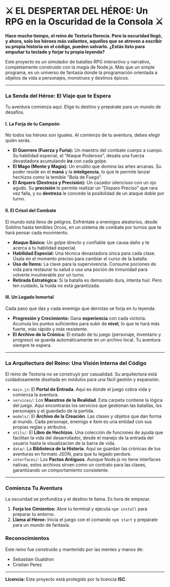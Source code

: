 # ⚔️ EL DESPERTAR DEL HÉROE: Un RPG en la Oscuridad de la Consola ⚔️

**Hace mucho tiempo, el reino de Textoria florecía. Pero la oscuridad llegó, y ahora, solo los héroes más valientes, aquellos que se atreven a escribir su propia historia en el código, pueden salvarlo. ¿Estás listo para empuñar tu teclado y forjar tu propia leyenda?**

Este proyecto es un simulador de batallas RPG interactivo y narrativo, completamente construido con la magia de Node.js. Más que un simple programa, es un universo de fantasía donde la programación orientada a objetos da vida a personajes, monstruos y destinos épicos.

---

### La Senda del Héroe: El Viaje que te Espera

Tu aventura comienza aquí. Elige tu destino y prepárate para un mundo de desafíos.

#### **I. La Forja de tu Campeón**
No todos los héroes son iguales. Al comienzo de tu aventura, debes elegir quién serás.

-   **El Guerrero (Fuerza y Furia):** Un maestro del combate cuerpo a cuerpo. Su habilidad especial, el "Ataque Poderoso", desata una fuerza devastadora acumulando **ira** con cada golpe.
-   **El Mago (Mente y Magia):** Un erudito que domina las artes arcanas. Su poder reside en el **maná** y la **inteligencia**, lo que le permite lanzar hechizos como la temible "Bola de Fuego".
-   **El Arquero (Destreza y Precisión):** Un cazador silencioso con un ojo agudo. Su **precisión** le permite realizar un "Disparo Preciso" que rara vez falla, y su **destreza** le concede la posibilidad de un ataque doble por turno.

#### **II. El Crisol del Combate**
El mundo está lleno de peligros. Enfréntate a enemigos aleatorios, desde Goblins hasta temibles Orcos, en un sistema de combate por turnos que te hará pensar cada movimiento.

-   **Ataque Básico:** Un golpe directo y confiable que causa daño y te acerca a tu habilidad especial.
-   **Habilidad Especial:** Una técnica devastadora única para cada clase. Úsala en el momento preciso para cambiar el curso de la batalla.
-   **Uso de Ítems:** La clave para la supervivencia. Consume pociones de vida para restaurar tu salud o usa una poción de inmunidad para volverte invulnerable por un turno.
-   **Retirada Estratégica:** Si la batalla es demasiado dura, intenta huir. Pero ten cuidado, la huida no está garantizada.

#### **III. Un Legado Inmortal**
Cada paso que das y cada enemigo que derrotas se forja en tu leyenda.

-   **Progresión y Crecimiento:** Gana **experiencia** con cada victoria. Acumula los puntos suficientes para subir de **nivel**, lo que te hará más fuerte, más rápido y más resistente.
-   **El Archivo de la Crónica:** El estado de tu juego (personaje, inventario y progreso) se guarda automáticamente en un archivo local. Tu aventura siempre te espera.

---

### La Arquitectura del Reino: Una Visión Interna del Código

El reino de Textoria no se construyó por casualidad. Su arquitectura está cuidadosamente diseñada en módulos para una fácil gestión y expansión.

-   `main.js`: El **Portal de Entrada**. Aquí es donde el juego cobra vida y comienza la aventura.
-   `services/`: Los **Maestros de la Realidad**. Esta carpeta contiene la lógica del juego. Aquí encontrarás los servicios que gestionan las batallas, los personajes y el guardado de la partida.
-   `models/`: El **Archivo de la Creación**. Las clases y objetos que dan forma al mundo. Cada personaje, enemigo e ítem es una entidad con sus propias reglas y atributos.
-   `utils/`: El **Libro de Hechizos**. Una colección de funciones de ayuda que facilitan la vida del desarrollador, desde el manejo de la entrada del usuario hasta la visualización de la barra de vida.
-   `data/`: La **Biblioteca de la Historia**. Aquí se guardan las crónicas de tus aventuras en formato JSON, para que tu legado perdure.
-   `interfaces/`: Los **Pactos Antiguos**. Aunque Node.js no tiene interfaces nativas, estos archivos sirven como un contrato para las clases, garantizando un comportamiento consistente.

---

### Comienza Tu Aventura

La oscuridad se profundiza y el destino te llama. Es hora de empezar.

1.  **Forja los Cimientos:** Abre tu terminal y ejecuta `npm install` para preparar tu entorno.
2.  **Llama al Héroe:** Inicia el juego con el comando `npm start` y prepárate para un mundo de fantasía.

### Reconocimientos

Este reino fue construido y mantenido por las mentes y manos de:
-   Sebastian Gualdron
-   Cristian Perez

---
**Licencia:** Este proyecto está protegido por la licencia **ISC**.